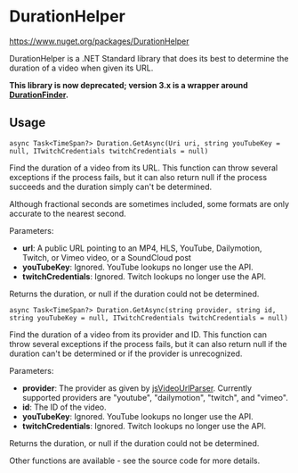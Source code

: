 # DurationHelper

https://www.nuget.org/packages/DurationHelper

DurationHelper is a .NET Standard library that does its best to determine the duration of a video when given its URL.

**This library is now deprecated; version 3.x is a wrapper around [DurationFinder](https://www.nuget.org/packages/ISchemm.DurationFinder).**

## Usage

    async Task<TimeSpan?> Duration.GetAsync(Uri uri, string youTubeKey = null, ITwitchCredentials twitchCredentials = null)

Find the duration of a video from its URL. This function can throw several
exceptions if the process fails, but it can also return null if the process
succeeds and the duration simply can't be determined.

Although fractional seconds are sometimes included, some formats are only
accurate to the nearest second.

Parameters:

* **url**: A public URL pointing to an MP4, HLS, YouTube, Dailymotion, Twitch, or Vimeo video, or a SoundCloud post
* **youTubeKey**: Ignored. YouTube lookups no longer use the API.
* **twitchCredentials**: Ignored. Twitch lookups no longer use the API.

Returns the duration, or null if the duration could not be determined.

    async Task<TimeSpan?> Duration.GetAsync(string provider, string id, string youTubeKey = null, ITwitchCredentials twitchCredentials = null)

Find the duration of a video from its provider and ID. This function can throw
several exceptions if the process fails, but it can also return null if the
duration can't be determined or if the provider is unrecognized.

Parameters:

* **provider**: The provider as given by [jsVideoUrlParser](https://github.com/Zod-/jsVideoUrlParser). Currently supported providers are "youtube", "dailymotion", "twitch", and "vimeo".
* **id**: The ID of the video.
* **youTubeKey**: Ignored. YouTube lookups no longer use the API.
* **twitchCredentials**: Ignored. Twitch lookups no longer use the API.

Returns the duration, or null if the duration could not be determined.

Other functions are available - see the source code for more details.
